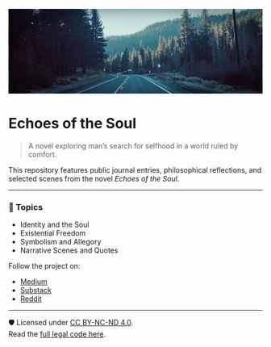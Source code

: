![Echoes of the Soul Banner](Road_banner_v3.jpeg)

# Echoes of the Soul

> A novel exploring man’s search for selfhood in a world ruled by comfort.

This repository features public journal entries, philosophical reflections, and selected scenes from the novel *Echoes of the Soul*.

---

### 🧭 Topics
- Identity and the Soul
- Existential Freedom
- Symbolism and Allegory
- Narrative Scenes and Quotes

Follow the project on:
- [Medium](#)
- [Substack](#)
- [Reddit](#)
---

🛡️ Licensed under [CC BY-NC-ND 4.0](https://creativecommons.org/licenses/by-nc-nd/4.0/).  
Read the [full legal code here](https://creativecommons.org/licenses/by-nc-nd/4.0/legalcode.txt).
